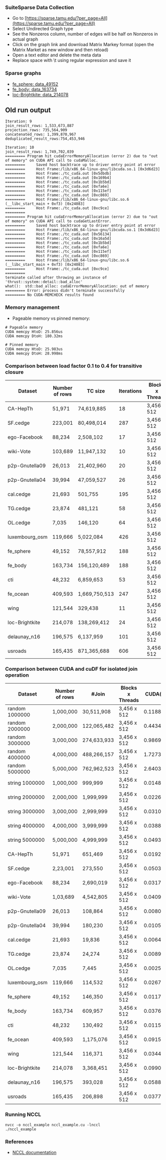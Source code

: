 
### SuiteSparse Data Collection
- Go to [https://sparse.tamu.edu/?per_page=All](https://sparse.tamu.edu/?per_page=All)
- Select Undirected Graph type
- See the Nonzeros column, number of edges will be half on Nonzeros in actual graph
- Click on the graph link and download Matrix Markey format (open the Matrix Market as new window and then reload)
- Open a text editor and delete the meta data
- Replace space with \t using regular expression and save it

### Sparse graphs
- [fe_sphere: data_49152](https://sparse.tamu.edu/DIMACS10/fe_sphere)
- [fe_body: data_163734](https://sparse.tamu.edu/DIMACS10/fe_body)
- [loc-Brightkite: data_214078](https://sparse.tamu.edu/SNAP/loc-Brightkite)


## Old run output
```
Iteration: 9
join_result_rows: 1,533,673,887
projection_rows: 735,564,909
concatenated_rows: 1,399,870,967
deduplicated_result_rows:754,453,946

Iteration: 10
join_result_rows: 1,749,702,039
========= Program hit cudaErrorMemoryAllocation (error 2) due to "out of memory" on CUDA API call to cudaMalloc.
=========     Saved host backtrace up to driver entry point at error
=========     Host Frame:/lib/x86_64-linux-gnu/libcuda.so.1 [0x3d6d23]
=========     Host Frame:./tc_cuda.out [0x5dbdb]
=========     Host Frame:./tc_cuda.out [0x169b4]
=========     Host Frame:./tc_cuda.out [0x1b5bd]
=========     Host Frame:./tc_cuda.out [0xfa6e]
=========     Host Frame:./tc_cuda.out [0x115ef]
=========     Host Frame:./tc_cuda.out [0xc869]
=========     Host Frame:/lib/x86_64-linux-gnu/libc.so.6 (__libc_start_main + 0xf3) [0x24083]
=========     Host Frame:./tc_cuda.out [0xc9ce]
=========
========= Program hit cudaErrorMemoryAllocation (error 2) due to "out of memory" on CUDA API call to cudaGetLastError.
=========     Saved host backtrace up to driver entry point at error
=========     Host Frame:/lib/x86_64-linux-gnu/libcuda.so.1 [0x3d6d23]
=========     Host Frame:./tc_cuda.out [0x56134]
=========     Host Frame:./tc_cuda.out [0x16a5d]
=========     Host Frame:./tc_cuda.out [0x1b5bd]
=========     Host Frame:./tc_cuda.out [0xfa6e]
=========     Host Frame:./tc_cuda.out [0x115ef]
=========     Host Frame:./tc_cuda.out [0xc869]
=========     Host Frame:/lib/x86_64-linux-gnu/libc.so.6 (__libc_start_main + 0xf3) [0x24083]
=========     Host Frame:./tc_cuda.out [0xc9ce]
=========
terminate called after throwing an instance of 'thrust::system::detail::bad_alloc'
what():  std::bad_alloc: cudaErrorMemoryAllocation: out of memory
========= Error: process didn't terminate successfully
========= No CUDA-MEMCHECK results found

```
### Memory management
- Pageable memory vs pinned memory:
```shell
# Pageable memory
CUDA memcpy HtoD: 25.856us
CUDA memcpy DtoH: 180.32ms

# Pinned memory
CUDA memcpy HtoD: 25.983us
CUDA memcpy DtoH: 28.998ms
```

### Comparison between load factor 0.1 to 0.4 for transitive closure
| Dataset | Number of rows | TC size | Iterations | Blocks x Threads | LF 0.1 (s) | LF 0.4 (s) |
| --- | --- | --- | --- | --- | --- |------------|
| CA-HepTh | 51,971 | 74,619,885 | 18 | 3,456 x 512 | 3.1588 | 3.0651 |
| SF.cedge | 223,001 | 80,498,014 | 287 | 3,456 x 512 | 11.8883 |11.7513 |
| ego-Facebook | 88,234 | 2,508,102 | 17 | 3,456 x 512 | 0.6426 | 0.6051 |
| wiki-Vote | 103,689 | 11,947,132 | 10 | 3,456 x 512 | 1.2424 | 1.2527 |
| p2p-Gnutella09 | 26,013 | 21,402,960 | 20 | 3,456 x 512 | 0.8389 | 0.7525 |
| p2p-Gnutella04 | 39,994 | 47,059,527 | 26 | 3,456 x 512 | 2.1293 | 2.1292 |
| cal.cedge | 21,693 | 501,755 | 195 | 3,456 x 512 | 0.4825 | 0.4371 |
| TG.cedge | 23,874 | 481,121 | 58 | 3,456 x 512 | 0.1625 | 0.1227 |
| OL.cedge | 7,035 | 146,120 | 64 | 3,456 x 512 | 0.0969 | 0.0546 |
| luxembourg_osm | 119,666 | 5,022,084 | 426 | 3,456 x 512 | 1.4788 | 1.3063 |
| fe_sphere | 49,152 | 78,557,912 | 188 | 3,456 x 512 | 13.5965 | 13.3869 |
| fe_body | 163,734 | 156,120,489 | 188 | 3,456 x 512 | 48.4381 | 48.4559 |
| cti | 48,232 | 6,859,653 | 53 | 3,456 x 512 | 0.4786 | 0.4248 |
| fe_ocean | 409,593 | 1,669,750,513 | 247 | 3,456 x 512 | 146.4821 | 145.0205 |
| wing | 121,544 | 329,438 | 11 | 3,456 x 512 | 0.0950 | 0.0681 |
| loc-Brightkite | 214,078 | 138,269,412 | 24 | 3,456 x 512 | 16.5086 | 16.4641 |
| delaunay_n16 | 196,575 | 6,137,959 | 101 | 3,456 x 512 | 1.3421 | 1.3160 |
| usroads | 165,435 | 871,365,688 | 606 | 3,456 x 512 | 367.2879 | 369.8636 |



### Comparison between CUDA and cuDF for isolated join operation

| Dataset | Number of rows | #Join    | Blocks x Threads | CUDA(s)  | cuDF(s)   | 
| --- |----------------|----------| --- |----------|-----------|
| random 1000000 | 1,000,000 | 30,511,908 | 3,456 x 512 | 0.118800 | 1.009139 |
| random 2000000 | 2,000,000 | 122,065,482 | 3,456 x 512 | 0.443422 | 3.559351 |
| random 3000000 | 3,000,000 | 274,633,933 | 3,456 x 512 | 0.986914 | 7.486542 |
| random 4000000 | 4,000,000 | 488,266,157 | 3,456 x 512 | 1.727381 | 13.013476 |
| random 5000000 | 5,000,000 | 762,962,523 | 3,456 x 512 | 2.640382 | 20.446236 |
| string 1000000 | 1,000,000 | 999,999 | 3,456 x 512 | 0.014831 | 0.144650 |
| string 2000000 | 2,000,000 | 1,999,999 | 3,456 x 512 | 0.022604 | 0.363000 |
| string 3000000 | 3,000,000 | 2,999,999 | 3,456 x 512 | 0.031009 | 0.577207 |
| string 4000000 | 4,000,000 | 3,999,999 | 3,456 x 512 | 0.038893 | 0.826158 |
| string 5000000 | 5,000,000 | 4,999,999 | 3,456 x 512 | 0.049386 | 1.062329 |
| CA-HepTh | 51,971         | 651,469 | 3,456 x 512 | 0.019241 | 0.011729  |
| SF.cedge | 2,23,001       | 273,550 | 3,456 x 512 | 0.050398 | 0.014935  |
| ego-Facebook | 88,234         | 2,690,019 | 3,456 x 512 | 0.031749 | 0.016591  |
| wiki-Vote | 1,03,689       | 4,542,805 | 3,456 x 512 | 0.040988 | 0.019290  |
| p2p-Gnutella09 | 26,013 | 108,864 | 3,456 x 512 | 0.008062 | 0.008280  |
| p2p-Gnutella04 | 39,994 | 180,230 | 3,456 x 512 | 0.010563 | 0.009489  |
| cal.cedge | 21,693 | 19,836 | 3,456 x 512 | 0.006451 |  0.004164 |
| TG.cedge | 23,874 | 24,274 | 3,456 x 512 | 0.008955 | 0.004714 |
| OL.cedge | 7,035 | 7,445 | 3,456 x 512 | 0.002515 | 0.004074 |
| luxembourg_osm | 119,666 | 114,532 | 3,456 x 512 | 0.026753 | 0.008111 |
| fe_sphere | 49,152 | 146,350 | 3,456 x 512 | 0.011760 | 0.009437 |
| fe_body | 163,734 | 609,957 | 3,456 x 512 | 0.037617 | 0.014670 |
| cti | 48,232 | 130,492 | 3,456 x 512 | 0.011542 | 0.007038 |
| fe_ocean | 409,593 | 1,175,076 | 3,456 x 512 | 0.091541 | 0.019214 |
| wing | 121,544 | 116,371 | 3,456 x 512 | 0.034421 | 0.008459 |
| loc-Brightkite | 214,078 | 3,368,451 | 3,456 x 512 | 0.099064 | 0.025354 |
| delaunay_n16 | 196,575 | 393,028 | 3,456 x 512 | 0.058860 | 0.014754 |
| usroads | 165,435 | 206,898 | 3,456 x 512 | 0.037773 | 0.013676 |


### Running NCCL
```
nvcc -o nccl_example nccl_example.cu -lnccl
./nccl_example
```

### References
- [NCCL documentation](https://docs.nvidia.com/deeplearning/nccl/user-guide/docs/examples.html)